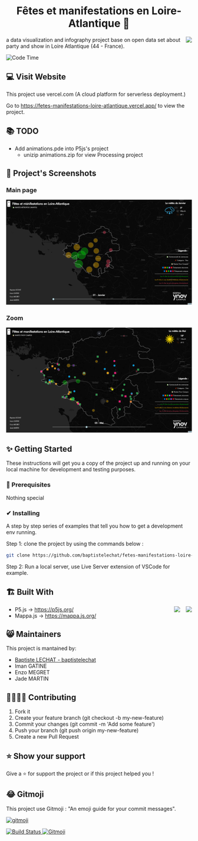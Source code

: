<h1 align="center">Fêtes et manifestations en Loire-Atlantique 📌</h1>

<img src="https://www.ynov-nantes.com/app/uploads/2019/10/logo_ynov_campus_nantes.png" height="100" align="right">


a data visualization and infography project base on open data set about party and show in Loire Atlantique (44 - France).

![Code Time](https://img.shields.io/endpoint?style=flat&url=https://codetime-api.datreks.com/badge/353?logoColor=white%26project=fetes-manifestations-loire-atlantique%26recentMS=0%26showProject=false)


## 💻 Visit Website
This project use vercel.com (A cloud platform for serverless deployment.)

Go to https://fetes-manifestations-loire-atlantique.vercel.app/ to view the project.

## 📚 TODO
* Add animations.pde into P5js's project
  * unizip animations.zip for view Processing project

## 📸 Project's Screenshots
### Main page
![main page](./res/screenshot/mainPage.png)
### Zoom
![search result](./res/screenshot/zoomPage.png)

## ✨ Getting Started
These instructions will get you a copy of the project up and running on your local machine for development and testing purposes.

### 🚩 Prerequisites
Nothing special

### ✔ Installing
A step by step series of examples that tell you how to get a development env running.

Step 1: clone the project by using the commands below :
```bash
git clone https://github.com/baptistelechat/fetes-manifestations-loire-atlantique.git
```
Step 2: Run a local server, use Live Server extension of VSCode for example.

## 🏗 Built With

<img src="https://lh3.googleusercontent.com/proxy/AqClhQJuaYbexuQaE2XBKn5mp5ECCAIpETAeFZ83awZIR0XiJN-WH2hCCIyLAU_6WgnOoKJidvZLgAtDlSad1ROCMqgxl6wMTPR2Ar0" height="125" align="right" style="padding-left:16px">
<img src="https://mappa.js.org/img/logo.png" height="125" align="right">

- P5.js → https://p5js.org/
- Mappa.js → https://mappa.js.org/


## 😸 Maintainers
This project is mantained by:
* [Baptiste LECHAT - baptistelechat](https://github.com/baptistelechat)
* Iman GATINE
* Enzo MEGRET
* Jade MARTIN

## 👨‍💻👩‍💻 Contributing

1. Fork it
2. Create your feature branch (git checkout -b my-new-feature)
3. Commit your changes (git commit -m 'Add some feature')
4. Push your branch (git push origin my-new-feature)
5. Create a new Pull Request

## ⭐ Show your support
Give a ⭐️ for support the project or if this project helped you !

## 😂 Gitmoji

This project use Gitmoji : "An emoji guide for your commit messages".

<p align="left">
	<a href="https://gitmoji.carloscuesta.me">
		<img src="https://cloud.githubusercontent.com/assets/7629661/20073135/4e3db2c2-a52b-11e6-85e1-661a8212045a.gif" width="250" alt="gitmoji">
	</a>
</p>
<p align="left">
	<a href="https://travis-ci.org/carloscuesta/gitmoji">
		<img src="https://img.shields.io/travis/carloscuesta/gitmoji/master?style=flat-square"
			 alt="Build Status">
	</a>
	<a href="https://gitmoji.carloscuesta.me">
		<img src="https://img.shields.io/badge/gitmoji-%20😜%20😍-FFDD67.svg?style=flat-square"
			 alt="Gitmoji">
	</a>
</p>